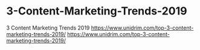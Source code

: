 # 3-Content-Marketing-Trends-2019
3 Content Marketing Trends 2019
https://www.unidrim.com/top-3-content-marketing-trends-2019/
https://www.unidrim.com/top-3-content-marketing-trends-2019/
